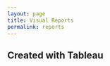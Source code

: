 ```yaml
---
layout: page
title: Visual Reports
permalink: reports
---
```





## Created with Tableau


